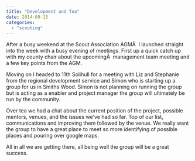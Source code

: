 ```yaml
---
title: "Development and Tea"
date: 2014-09-15
categories: 
  - "scouting"
---
```


After a busy weekend at the Scout Association AGMÂ  I launched straight into the week with a busy evening of meetings. First up a quick catch up with my county chair about the upcomingÂ  management team meeting and a few key points from the AGM.

Moving on I headed to 11th Solihull for a meeting with Liz and Stephanie from the regional development service and Simon who is starting up a group for us in Smiths Wood. Simon is not planning on running the group but is acting as a enabler and project manager the group will ultimately be run by the community.

Over tea we had a chat about the current position of the project, possible mentors, venues, and the issues we've had so far. Top of our list, communications and improving them followed by the venue. We really want the group to have a great place to meet so more identifying of possible places and pouring over google maps.

All in all we are getting there, all being well the group will be a great success.
